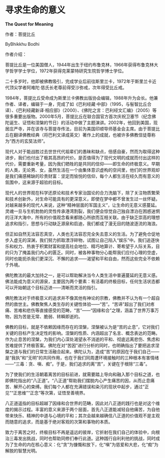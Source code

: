 # 寻求生命的意义

**The Quest for Meaning**

作者：菩提比丘

ByBhikkhu Bodhi

作者介绍：

菩提比丘是一位美国僧人，1944年出生于纽约布鲁克林，1966年获得布鲁克林大学哲学学士学位，1972年获得克莱蒙特研究生院哲学博士学位。

二十多岁时，他即被佛教吸引，完成学业后前往斯里兰卡，1972年于斯里兰卡近代顶尖学者阿难陀·慈氏长老尊前得受沙弥戒，次年得受比丘戒。

1984年，菩提比丘受命成为斯里兰卡佛教出版协会编辑，1988年升为会长。他兼作者、译者，编辑于一身，完成了如《巴利经藏·中部》（1995，与髻智比丘合译）、《巴利经藏新译·相应部》（2000）、《佛陀之言：巴利经文汇编》（2005）等很多重要出版物。2000年5月，菩提比丘在联合国官方首次庆祝卫塞节（纪念佛陀诞生、证悟和涅槃的节日）的活动中做了主题演讲。2002年，他回到美国，现居庄严寺，并在该寺与菩提寺传法，目前为美国印顺导师基金会主席。由于菩提比丘在翻译佛教经典（将巴利文译成英文）著作上的成就，也被许多佛教信徒尊称为“西方的玄奘法师”。

现代人对于能战胜过去世世代代祖辈们的愚昧和缺点，倍感自豪，然而为取得这种进步，我们也付出了极其高昂的代价。是否值得为了现代文明的成就而付出这样的代价，需要重新考量，因为我们牺牲的是共同的信仰——即生命的终极意义。早期的人类，无论男、女，虽然生活在一个由集体意识虚构的空间里，他们的世界观却是我们痛感稀缺的珍贵财富：坚定而愉悦的信仰，每个人都生活在经久而有意义的氛围中，这来源于超验的目标。

现代人的世界观在科学还原论和技术专家治国论的合力洗脑下，除了关注物质繁荣和技术创新外，对生命可能具有的更深意义，即使在梦中都不曾发生过一丝怀疑。对越来越多的现代人来说，这种“精神层面的军国主义”，让生命的无意义感蔓延。灵魂一旦与生机勃勃的灵性传承港湾割裂，我们便会惊觉自己独自漂泊在困惑迷惘的汪洋大海中，所有的价值观念看来都随心所欲而互相关联。由于缺乏崇高的理想追求和指引，思想与行动缺乏源泉和启迪，我们都成了漫无目的随波逐流的海浪。

但正如自然无法容忍真空，人类也无法容忍完全失去意义的生活。为了避免仓促地步入虚无的深渊，我们努力抓取漂浮碎物，试图让自己陷入“娱乐”中。我们追逐快乐和权力、热衷于积累财富和提高社会地位、精巧地算计、寄希望于人际关系，目的只为了掩盖我们内心的匮乏。同时，被各种事物分心能帮我们应付心理的空虚，同时也能扼杀我们更深沉、不懈的追求——渴望和平和自由，然而这些完全不依赖于外境。

佛陀教法的最大加持之一，是可以帮助解决当今人类生活中普遍蔓延的无意义感。佛法能成为意义的源泉，主要因为两个要素：有活着的终极目标，任何生活状态都可以开始朝这个目标迈进——清晰而灵活的指引。

佛陀教法对于终极意义的追求并不像其他有神论的宗教，佛教并不认为有一个超自然的救世主。佛教聚焦人类生存的关键性体验——“苦”。“苦谛”超出了我们对疼痛、苦难和悲伤等直接感受的范畴，“苦”——“因缘和合”之理，涵盖了世界万事万物，因为苦是无常、脆弱、转瞬即逝的。

佛教的目标，就是不依赖因缘而存在的涅槃，涅槃被认为是“苦的止息”，它对我们关键的目标产生决定性的影响。涅槃的性质、内涵超出了名言、概念表达的范畴。作为止息苦的涅槃，为我们内心深处渴望永不消逝的平和、彻底远离悲伤、焦虑和苦难提供了终极答案。佛陀在对“苦因”进行分析的同时，也明确指出了要把追求涅槃之道与我们的日常生活融合起来。佛陀认为，造成“苦”的原因在于我们自己——是“我执”和“无明”的共同作用，也在于我们同周遭环境接触时的三种根本有害情绪——“三毒：贪、嗔、痴”。于是，我们追求的离“苦”，关键在于根除“三毒”。

为了使我们的生活朝着离苦的目标前进，就需要踏上导向和融入那个目标之道，也即佛陀指出的“八正道”。“八正道”帮助我们摆脱内心产生痛苦的因，从而止息痛苦、解开心的束缚。我们每个人都在充满错误和染污的现状中起步，通过“正见”“正思维”“正念”等次第，证悟至善境界。

八正道遥指的目标超越了因缘和合世界的范畴，因此对八正道的践行也是对这个维度的揭示过程。丰富的意义来源于两个层面，首先八正道能减轻自他痛苦，为自他带来快乐、精神的中道与心境的平和；其次会越来越确信八正道的价值观不是主观而随意的追求，而是基于绝对客观的次第和事物的本质。

致力于离苦之时，终极目标不再是遥远的彼岸，它折射在我们自己的体验中，向根治三毒发出挑战，同时也帮助同修们奉行此道。这种践行自利利他的挑战，同时成为了生命的内在核心意义：化“贪”为慷慨和放下，化“嗔”为慈爱和大悲，化“痴”为解脱的智慧光明。

